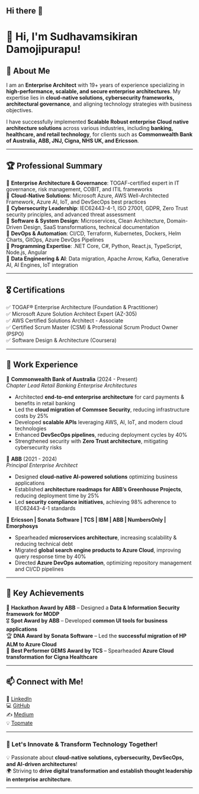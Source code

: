 ## Hi there 👋

# 👋 Hi, I'm Sudhavamsikiran Damojipurapu!

## 🚀 About Me
I am an **Enterprise Architect** with 19+ years of experience specializing in **high-performance, scalable, and secure enterprise architectures**. My expertise lies in **cloud-native solutions, cybersecurity frameworks, architectural governance**, and aligning technology strategies with business objectives.

I have successfully implemented **Scalable Robust enterprise Cloud native architecture solutions** across various industries, including **banking, healthcare, and retail technology**, for clients such as **Commonwealth Bank of Australia, ABB, JNJ, Cigna, NHS UK, and Ericsson**.

---

## 🏆 Professional Summary
🔹 **Enterprise Architecture & Governance**: TOGAF-certified expert in IT governance, risk management, COBIT, and ITIL frameworks  
🔹 **Cloud-Native Solutions**: Microsoft Azure, AWS Well-Architected Framework, Azure AI, IoT, and DevSecOps best practices  
🔹 **Cybersecurity Leadership**: IEC62443-4-1, ISO 27001, GDPR, Zero Trust security principles, and advanced threat assessment  
🔹 **Software & System Design**: Microservices, Clean Architecture, Domain-Driven Design, SaaS transformations, technical documentation  
🔹 **DevOps & Automation**: CI/CD, Terraform, Kubernetes, Dockers, Helm Charts, GitOps, Azure DevOps Pipelines  
🔹 **Programming Expertise**: .NET Core, C#, Python, React.js, TypeScript, Node.js, Angular  
🔹 **Data Engineering & AI**: Data migration, Apache Arrow, Kafka, Generative AI, AI Engines, IoT integration  

---

## 🎖️ Certifications
✅ TOGAF® Enterprise Architecture (Foundation & Practitioner)  
✅ Microsoft Azure Solution Architect Expert (AZ-305)  
✅ AWS Certified Solutions Architect - Associate  
✅ Certified Scrum Master (CSM) & Professional Scrum Product Owner (PSPO)  
✅ Software Design & Architecture (Coursera)  

---

## 💼 Work Experience
🔹 **Commonwealth Bank of Australia** (2024 - Present)  
_Chapter Lead Retail Banking Enterprise Architectures_  
- Architected **end-to-end enterprise architecture** for card payments & benefits in retail banking  
- Led the **cloud migration of Commsee Security**, reducing infrastructure costs by 25%  
- Developed **scalable APIs** leveraging AWS, AI, IoT, and modern cloud technologies  
- Enhanced **DevSecOps pipelines**, reducing deployment cycles by 40%  
- Strengthened security with **Zero Trust architecture**, mitigating cybersecurity risks  

🔹 **ABB** (2021 - 2024)  
_Principal Enterprise Architect_  
- Designed **cloud-native AI-powered solutions** optimizing business applications  
- Established **architecture roadmaps for ABB’s Greenhouse Projects**, reducing deployment time by 25%  
- Led **security compliance initiatives**, achieving 98% adherence to IEC62443-4-1 standards  

🔹 **Ericsson | Sonata Software | TCS | IBM | ABB | NumbersOnly | Emorphosys**  
- Spearheaded **microservices architecture**, increasing scalability & reducing technical debt  
- Migrated **global search engine products to Azure Cloud**, improving query response time by 40%  
- Directed **Azure DevOps automation**, optimizing repository management and CI/CD pipelines  

---

## 🏅 Key Achievements
🥇 **Hackathon Award by ABB** – Designed a **Data & Information Security framework for MODP**  
🎖 **Spot Award by ABB** – Developed **common UI tools for business applications**  
🏆 **DNA Award by Sonata Software** – Led the **successful migration of HP ALM to Azure Cloud**  
🚀 **Best Performer GEMS Award by TCS** – Spearheaded **Azure Cloud transformation for Cigna Healthcare**  

---

## 📫 Connect with Me!
💼 [LinkedIn](https://www.linkedin.com/in/dsudhavamsikiran)  
💻 [GitHub](https://github.com/sudhavamsikiran)  
✍️ [Medium](https://sdamojipurapu.medium.com)  
💡 [Topmate](https://topmate.io/sudhavamsikiran)  

---

### 🚀 Let's Innovate & Transform Technology Together!
💡 Passionate about **cloud-native solutions, cybersecurity, DevSecOps, and AI-driven architectures**!  
🌍 Striving to **drive digital transformation and establish thought leadership in enterprise architecture**.  

---



